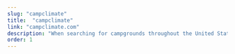 ```yaml
---
slug: "campclimate"
title:  "campclimate"
link: "campclimate.com"
description: "When searching for campgrounds throughout the United States I used to have multiple tabs open. One for USFS Campgrounds, one for State Campgrounds, and many to look at the weather for each of the campgrounds. It seemed like there should be somewhere that they all come together. Enter CampClimate, it is built with a Django backend, multiple census and campground databases, and connects to the NDFD Soap Server to retrieve weather info. It allows the user to now quickly search for campgrounds and weather in one place!"
order: 1
---
```

